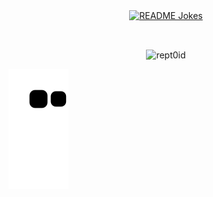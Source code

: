 <p align="center">
  <a href="https://readme-jokes.vercel.app"><img align="center" src="https://readme-jokes.vercel.app/api" alt="README Jokes"></a>
</p>

<br>

<p align="center">
  <img align="center" src="https://github-readme-streak-stats.herokuapp.com/?user=rept0id&theme=tokyonight" alt="rept0id" />
</p>

![Snake animation](https://github.com/madushadhanushka/github-readme/blob/output/github-contribution-snake.svg)
